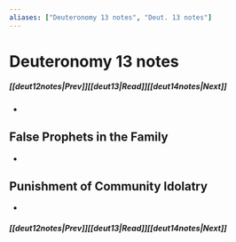 ```yaml
---
aliases: ["Deuteronomy 13 notes", "Deut. 13 notes"]
---
```

# Deuteronomy 13 notes
##### <span class=arrow-left></span>[[deut12notes|Prev]]<span class=navigation-separator></span>[[deut13|Read]]<span class=navigation-separator></span>[[deut14notes|Next]]<span class=arrow-right></span>
- 
## False Prophets in the Family
- 
## Punishment of Community Idolatry
- 
##### <span class=arrow-left></span>[[deut12notes|Prev]]<span class=navigation-separator></span>[[deut13|Read]]<span class=navigation-separator></span>[[deut14notes|Next]]<span class=arrow-right></span>
